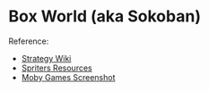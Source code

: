 # Box World (aka Sokoban)

Reference: 
 * [Strategy Wiki](https://strategywiki.org/wiki/Sokoban)
 * [Spriters Resources](https://www.spriters-resource.com/pc_computer/boxworld/)
 * [Moby Games Screenshot](https://www.mobygames.com/game/130315/box-world/screenshots/win3x/)
